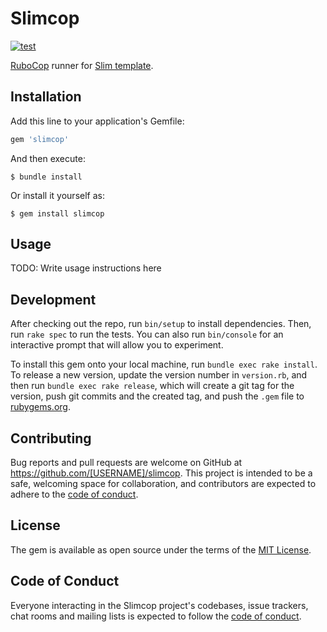 # Slimcop

[![test](https://github.com/r7kamura/slimcop/actions/workflows/test.yml/badge.svg)](https://github.com/r7kamura/slimcop/actions/workflows/test.yml)

[RuboCop](https://github.com/rubocop/rubocop) runner for [Slim template](https://github.com/slim-template/slim).

## Installation

Add this line to your application's Gemfile:

```ruby
gem 'slimcop'
```

And then execute:

    $ bundle install

Or install it yourself as:

    $ gem install slimcop

## Usage

TODO: Write usage instructions here

## Development

After checking out the repo, run `bin/setup` to install dependencies. Then, run `rake spec` to run the tests. You can also run `bin/console` for an interactive prompt that will allow you to experiment.

To install this gem onto your local machine, run `bundle exec rake install`. To release a new version, update the version number in `version.rb`, and then run `bundle exec rake release`, which will create a git tag for the version, push git commits and the created tag, and push the `.gem` file to [rubygems.org](https://rubygems.org).

## Contributing

Bug reports and pull requests are welcome on GitHub at https://github.com/[USERNAME]/slimcop. This project is intended to be a safe, welcoming space for collaboration, and contributors are expected to adhere to the [code of conduct](https://github.com/[USERNAME]/slimcop/blob/main/CODE_OF_CONDUCT.md).

## License

The gem is available as open source under the terms of the [MIT License](https://opensource.org/licenses/MIT).

## Code of Conduct

Everyone interacting in the Slimcop project's codebases, issue trackers, chat rooms and mailing lists is expected to follow the [code of conduct](https://github.com/[USERNAME]/slimcop/blob/main/CODE_OF_CONDUCT.md).
